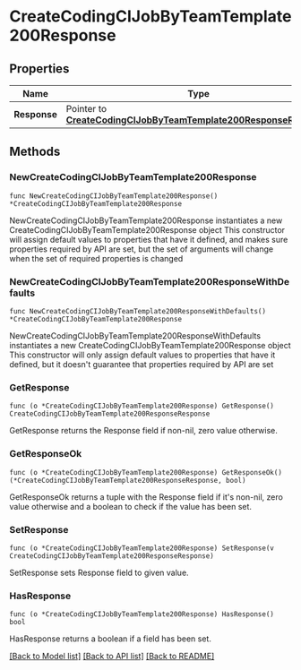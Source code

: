 # CreateCodingCIJobByTeamTemplate200Response

## Properties

Name | Type | Description | Notes
------------ | ------------- | ------------- | -------------
**Response** | Pointer to [**CreateCodingCIJobByTeamTemplate200ResponseResponse**](CreateCodingCIJobByTeamTemplate200ResponseResponse.md) |  | [optional] 

## Methods

### NewCreateCodingCIJobByTeamTemplate200Response

`func NewCreateCodingCIJobByTeamTemplate200Response() *CreateCodingCIJobByTeamTemplate200Response`

NewCreateCodingCIJobByTeamTemplate200Response instantiates a new CreateCodingCIJobByTeamTemplate200Response object
This constructor will assign default values to properties that have it defined,
and makes sure properties required by API are set, but the set of arguments
will change when the set of required properties is changed

### NewCreateCodingCIJobByTeamTemplate200ResponseWithDefaults

`func NewCreateCodingCIJobByTeamTemplate200ResponseWithDefaults() *CreateCodingCIJobByTeamTemplate200Response`

NewCreateCodingCIJobByTeamTemplate200ResponseWithDefaults instantiates a new CreateCodingCIJobByTeamTemplate200Response object
This constructor will only assign default values to properties that have it defined,
but it doesn't guarantee that properties required by API are set

### GetResponse

`func (o *CreateCodingCIJobByTeamTemplate200Response) GetResponse() CreateCodingCIJobByTeamTemplate200ResponseResponse`

GetResponse returns the Response field if non-nil, zero value otherwise.

### GetResponseOk

`func (o *CreateCodingCIJobByTeamTemplate200Response) GetResponseOk() (*CreateCodingCIJobByTeamTemplate200ResponseResponse, bool)`

GetResponseOk returns a tuple with the Response field if it's non-nil, zero value otherwise
and a boolean to check if the value has been set.

### SetResponse

`func (o *CreateCodingCIJobByTeamTemplate200Response) SetResponse(v CreateCodingCIJobByTeamTemplate200ResponseResponse)`

SetResponse sets Response field to given value.

### HasResponse

`func (o *CreateCodingCIJobByTeamTemplate200Response) HasResponse() bool`

HasResponse returns a boolean if a field has been set.


[[Back to Model list]](../README.md#documentation-for-models) [[Back to API list]](../README.md#documentation-for-api-endpoints) [[Back to README]](../README.md)


